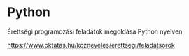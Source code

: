 # Python

Érettségi programozási feladatok megoldása Python nyelven

https://www.oktatas.hu/kozneveles/erettsegi/feladatsorok